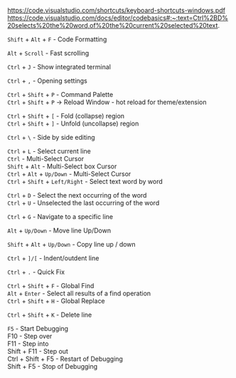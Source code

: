 https://code.visualstudio.com/shortcuts/keyboard-shortcuts-windows.pdf
https://code.visualstudio.com/docs/editor/codebasics#:~:text=Ctrl%2BD%20selects%20the%20word,of%20the%20current%20selected%20text.

`Shift` + `Alt` + `F` - Code Formatting

`Alt` + `Scroll` - Fast scrolling

`Ctrl` + `J` - Show integrated terminal

`Ctrl` + `,` - Opening settings     

`Ctrl` + `Shift` + `P` - Command Palette    
`Ctrl` + `Shift` + `P`  -> Reload Window  - hot reload for theme/extension

`Ctrl` + `Shift` + `[` - Fold (collapse) region     
`Ctrl` + `Shift` + `]` - Unfold (uncollapse) region

`Ctrl` + `\` - Side by side editing

`Ctrl` + `L` - Select current line   
`Ctrl` - Multi-Select Cursor   
`Shift` + `Alt` - Multi-Select box Cursor   
`Ctrl` + `Alt` + `Up/Down` - Multi-Select Cursor   
`Ctrl` + `Shift` + `Left/Right` - Select text word by word   

`Ctrl` + `D` - Select the next occurring of the word   
`Ctrl` + `U` - Unselected the last occurring of the word   

`Ctrl` + `G` - Navigate to a specific line   

`Alt` + `Up/Down` - Move line Up/Down   

`Shift` + `Alt` + `Up/Down` - Copy line up / down   

`Ctrl` + `]/[` - Indent/outdent line   

`Ctrl` + `.` - Quick Fix   


`Ctrl` + `Shift` + `F` - Global Find    
`Alt` + `Enter` - Select all results of a find operation    
`Ctrl` + `Shift` + `H` - Global Replace    


`Ctrl` + `Shift` + `K` - Delete line    

`F5` - Start Debugging   
F10 - Step over   
F11 - Step into    
Shift + F11 - Step out    
Ctrl + Shift + F5 - Restart of Debugging     
Shift + F5 - Stop of Debugging    

